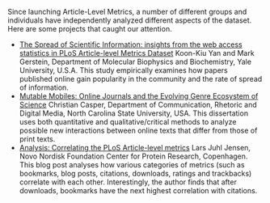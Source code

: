 Since launching Article-Level Metrics, a number of different groups and individuals have independently analyzed different aspects of the dataset. Here are some projects that caught our attention.

* [The Spread of Scientific Information: insights from the web access statistics in PLoS Article-level Metrics Dataset](http://homes.gersteinlab.org/people/kkyan/Official_Page/plos_ana.html) Koon-Kiu Yan and Mark Gerstein, Department of Molecular Biophysics and Biochemistry, Yale University, U.S.A. This study empirically examines how papers published online gain popularity in the community and the rate of spread of information.
* [Mutable Mobiles: Online Journals and the Evolving Genre Ecosystem of Science](http://www.lib.ncsu.edu/theses/available/etd-07222009-144636/unrestricted/etd.pdf) Christian Casper, Department of Communication, Rhetoric and Digital Media, North Carolina State University, USA. This dissertation uses both quantitative and qualitative/critical methods to analyze possible new interactions between online texts that differ from those of print texts.
* [Analysis: Correlating the PLoS Article-level metrics](http://larsjuhljensen.wordpress.com/2010/01/15/analysis-correlating-the-plos-article-level-metrics/) Lars Juhl Jensen, Novo Nordisk Foundation Center for Protein Research, Copenhagen. This blog post analyses how various categories of metrics (such as bookmarks, blog posts, citations, downloads, ratings and trackbacks) correlate with each other. Interestingly, the author finds that after downloads, bookmarks have the next highest correlation with citations.